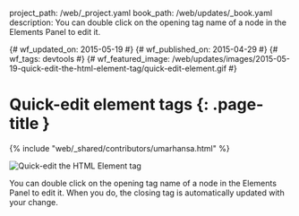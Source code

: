 project_path: /web/_project.yaml book_path: /web/updates/_book.yaml description: You can double click on the opening tag name of a node in the Elements Panel to edit it.

{# wf_updated_on: 2015-05-19 #} {# wf_published_on: 2015-04-29 #} {# wf_tags: devtools #} {# wf_featured_image: /web/updates/images/2015-05-19-quick-edit-the-html-element-tag/quick-edit-element.gif #}

# Quick-edit element tags {: .page-title }

{% include "web/_shared/contributors/umarhansa.html" %}

<img src="/web/updates/images/2015-05-19-quick-edit-the-html-element-tag/quick-edit-element.gif" alt="Quick-edit the HTML Element tag" />

You can double click on the opening tag name of a node in the Elements Panel to edit it. When you do, the closing tag is automatically updated with your change.